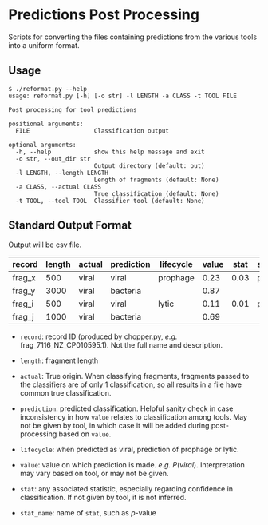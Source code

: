 # Predictions Post Processing

Scripts for converting the files containing predictions from the various tools into a uniform format.

## Usage

```
$ ./reformat.py --help
usage: reformat.py [-h] [-o str] -l LENGTH -a CLASS -t TOOL FILE

Post processing for tool predictions

positional arguments:
  FILE                  Classification output

optional arguments:
  -h, --help            show this help message and exit
  -o str, --out_dir str
                        Output directory (default: out)
  -l LENGTH, --length LENGTH
                        Length of fragments (default: None)
  -a CLASS, --actual CLASS
                        True classification (default: None)
  -t TOOL, --tool TOOL  Classifier tool (default: None)
```

## Standard Output Format

Output will be csv file.

| record | length | actual | prediction | lifecycle | value | stat | stat_name |
| ------ | ------ | ------ | ---------- | --------- | ----- | ---- | --------- |
frag_x   | 500    | viral  | viral      | prophage  | 0.23  | 0.03 | p         |
frag_y   | 3000   | viral  | bacteria   |           | 0.87  |      |           |
frag_i   | 500    | viral  | viral      | lytic     | 0.11  | 0.01 | p         |
frag_j   | 1000   | viral  | bacteria   |           | 0.69  |      |           |

* `record`: record ID (produced by chopper.py, *e.g.* frag_7116_NZ_CP010595.1). Not the full name and description.

* `length`: fragment length

* `actual`: True origin. When classifying fragments, fragments passed to the classifiers are of only 1 classification, so all results in a file have common true classification.

* `prediction`: predicted classification. Helpful sanity check in case inconsistency in how `value` relates to classification among tools. May not be given by tool, in which case it will be added during post-processing based on `value`.

* `lifecycle`: when predicted as viral, prediction of prophage or lytic.

* `value`: value on which prediction is made. *e.g.* $P(viral)$. Interpretation may vary based on tool, or may not be given.

* `stat`: any associated statistic, especially regarding confidence in classification. If not given by tool, it is not inferred.

* `stat_name`: name of `stat`, such as $p$-value